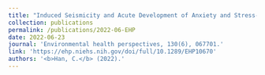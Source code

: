 ```yaml
---
title: "Induced Seismicity and Acute Development of Anxiety and Stress-Related Mental Disorders: Findings from the 2017 Pohang Earthquake"
collection: publications
permalink: /publications/2022-06-EHP
date: 2022-06-23
journal: 'Environmental health perspectives, 130(6), 067701.'
link: 'https://ehp.niehs.nih.gov/doi/full/10.1289/EHP10670'
authors: '<b>Han, C.</b> (2022).'
---
```

